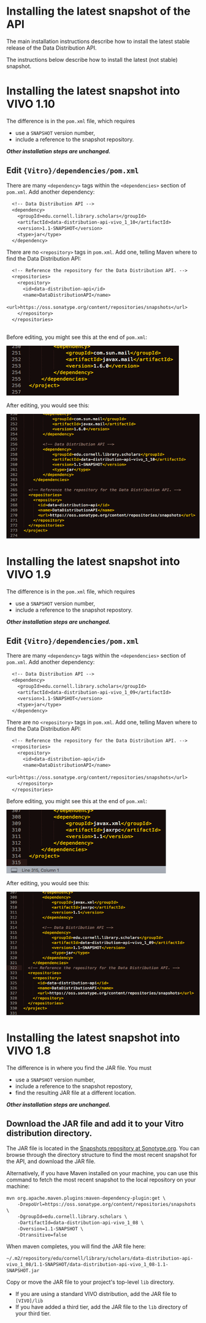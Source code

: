 # Installing the latest snapshot of the API
The main installation instructions describe how to install the latest stable release of the Data Distribution API.

The instructions below describe how to install the latest (not stable) snapshot.

<a name="vivo1.10"></a>
# Installing the latest snapshot into VIVO 1.10

The difference is in the `pom.xml` file, which requires

* use a `SNAPSHOT` version number, 
* include a reference to the snapshot repository.

_**Other installation steps are unchanged.**_

## Edit `{Vitro}/dependencies/pom.xml`

There are many `<dependency>` tags within the `<dependencies>` section of `pom.xml`. Add another dependency:

```
  <!-- Data Distribution API -->
  <dependency>
    <groupId>edu.cornell.library.scholars</groupId>
    <artifactId>data-distribution-api-vivo_1_10</artifactId>
    <version>1.1-SNAPSHOT</version>
    <type>jar</type>
  </dependency>
```

There are no `<repository>` tags in `pom.xml`. Add one, telling Maven where to find the Data Distribution API:

```
  <!-- Reference the repository for the Data Distribution API. -->
  <repositories>
    <repository>
      <id>data-distribution-api</id>
      <name>DataDistributionAPI</name>
      <url>https://oss.sonatype.org/content/repositories/snapshots</url>
    </repository>
  </repositories>
    
```

Before editing, you might see this at the end of `pom.xml`:

![pom.xml before editing](images/pom_xml_vivo1.10_before.png)

After editing, you would see this:

![pom.xml after editing](images/pom_xml_vivo1.10_after_snapshot.png)


<a name="vivo1.9"></a>
# Installing the latest snapshot into VIVO 1.9

The difference is in the `pom.xml` file, which requires

* use a `SNAPSHOT` version number, 
* include a reference to the snapshot repostory.

_**Other installation steps are unchanged.**_

## Edit `{Vitro}/dependencies/pom.xml`

There are many `<dependency>` tags within the `<dependencies>` section of `pom.xml`. Add another dependency:

```
  <!-- Data Distribution API -->
  <dependency>
    <groupId>edu.cornell.library.scholars</groupId>
    <artifactId>data-distribution-api-vivo_1_09</artifactId>
    <version>1.1-SNAPSHOT</version>
    <type>jar</type>
  </dependency>
```

There are no `<repository>` tags in `pom.xml`. Add one, telling Maven where to find the Data Distribution API:

```
  <!-- Reference the repository for the Data Distribution API. -->
  <repositories>
    <repository>
      <id>data-distribution-api</id>
      <name>DataDistributionAPI</name>
      <url>https://oss.sonatype.org/content/repositories/snapshots</url>
    </repository>
  </repositories>    
```

Before editing, you might see this at the end of `pom.xml`:

![pom.xml before editing](images/pom_xml_vivo1.9_before.png)

After editing, you would see this:

![pom.xml after editing](images/pom_xml_vivo1.9_after_snapshot.png)


<a name="vivo1.8"></a>
# Installing the latest snapshot into VIVO 1.8

The difference is in where you find the JAR file. You must

* use a `SNAPSHOT` version number, 
* include a reference to the snapshot repostory,
* find the resulting JAR file at a different location.

_**Other installation steps are unchanged.**_

## Download the JAR file and add it to your Vitro distribution directory.

The JAR file is located in the [Snapshots repository at Sonotype.org](https://oss.sonatype.org/content/repositories/snapshots). You can browse through the directory structure to find the most recent snapshot for the API, and download the JAR file. 

Alternatively, if you have Maven installed on your machine, you can use this command to fetch the most recent snapshot to the local repository on your machine:

```
mvn org.apache.maven.plugins:maven-dependency-plugin:get \
    -DrepoUrl=https://oss.sonatype.org/content/repositories/snapshots \
    -DgroupId=edu.cornell.library.scholars \
    -DartifactId=data-distribution-api-vivo_1_08 \
    -Dversion=1.1-SNAPSHOT \
    -Dtransitive=false
```

When maven completes, you will find the JAR file here:

```
~/.m2/repository/edu/cornell/library/scholars/data-distribution-api-vivo_1_08/1.1-SNAPSHOT/data-distribution-api-vivo_1_08-1.1-SNAPSHOT.jar
```

Copy or move the JAR file to your project's top-level `lib` directory.

* If you are using a standard VIVO distribution, add the JAR file to `[VIVO]/lib`
* If you have added a third tier, add the JAR file to the `lib` directory of your third tier.


